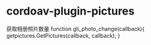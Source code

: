# cordoav-plugin-pictures
获取相册照片数量
function gli_photo_change(callback){
    getpictures.GetPictures(callback, callback);
}
